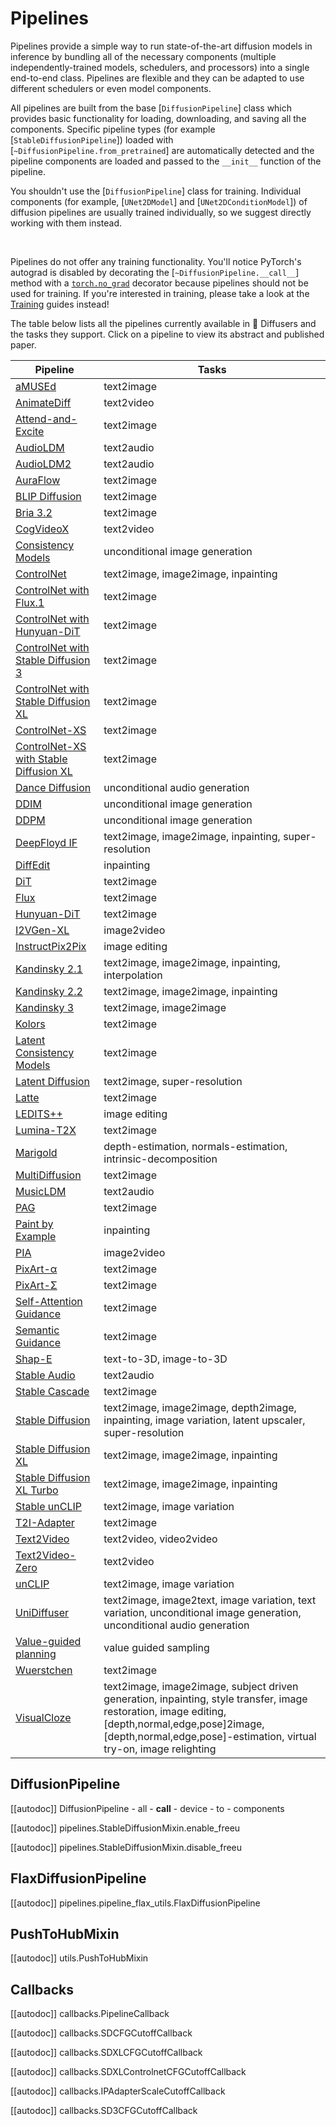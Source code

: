 <!--Copyright 2025 The HuggingFace Team. All rights reserved.

Licensed under the Apache License, Version 2.0 (the "License"); you may not use this file except in compliance with
the License. You may obtain a copy of the License at

http://www.apache.org/licenses/LICENSE-2.0

Unless required by applicable law or agreed to in writing, software distributed under the License is distributed on
an "AS IS" BASIS, WITHOUT WARRANTIES OR CONDITIONS OF ANY KIND, either express or implied. See the License for the
specific language governing permissions and limitations under the License.
-->

# Pipelines

Pipelines provide a simple way to run state-of-the-art diffusion models in inference by bundling all of the necessary components (multiple independently-trained models, schedulers, and processors) into a single end-to-end class. Pipelines are flexible and they can be adapted to use different schedulers or even model components.

All pipelines are built from the base [`DiffusionPipeline`] class which provides basic functionality for loading, downloading, and saving all the components. Specific pipeline types (for example [`StableDiffusionPipeline`]) loaded with [`~DiffusionPipeline.from_pretrained`] are automatically detected and the pipeline components are loaded and passed to the `__init__` function of the pipeline.

<Tip warning={true}>

You shouldn't use the [`DiffusionPipeline`] class for training. Individual components (for example, [`UNet2DModel`] and [`UNet2DConditionModel`]) of diffusion pipelines are usually trained individually, so we suggest directly working with them instead.

<br>

Pipelines do not offer any training functionality. You'll notice PyTorch's autograd is disabled by decorating the [`~DiffusionPipeline.__call__`] method with a [`torch.no_grad`](https://pytorch.org/docs/stable/generated/torch.no_grad.html) decorator because pipelines should not be used for training. If you're interested in training, please take a look at the [Training](../../training/overview) guides instead!

</Tip>

The table below lists all the pipelines currently available in 🤗 Diffusers and the tasks they support. Click on a pipeline to view its abstract and published paper.

| Pipeline | Tasks |
|---|---|
| [aMUSEd](amused) | text2image |
| [AnimateDiff](animatediff) | text2video |
| [Attend-and-Excite](attend_and_excite) | text2image |
| [AudioLDM](audioldm) | text2audio |
| [AudioLDM2](audioldm2) | text2audio |
| [AuraFlow](auraflow) | text2image |
| [BLIP Diffusion](blip_diffusion) | text2image |
| [Bria 3.2](bria_3_2) | text2image |
| [CogVideoX](cogvideox) | text2video |
| [Consistency Models](consistency_models) | unconditional image generation |
| [ControlNet](controlnet) | text2image, image2image, inpainting |
| [ControlNet with Flux.1](controlnet_flux) | text2image |
| [ControlNet with Hunyuan-DiT](controlnet_hunyuandit) | text2image |
| [ControlNet with Stable Diffusion 3](controlnet_sd3) | text2image |
| [ControlNet with Stable Diffusion XL](controlnet_sdxl) | text2image |
| [ControlNet-XS](controlnetxs) | text2image |
| [ControlNet-XS with Stable Diffusion XL](controlnetxs_sdxl) | text2image |
| [Dance Diffusion](dance_diffusion) | unconditional audio generation |
| [DDIM](ddim) | unconditional image generation |
| [DDPM](ddpm) | unconditional image generation |
| [DeepFloyd IF](deepfloyd_if) | text2image, image2image, inpainting, super-resolution |
| [DiffEdit](diffedit) | inpainting |
| [DiT](dit) | text2image |
| [Flux](flux) | text2image |
| [Hunyuan-DiT](hunyuandit) | text2image |
| [I2VGen-XL](i2vgenxl) | image2video |
| [InstructPix2Pix](pix2pix) | image editing |
| [Kandinsky 2.1](kandinsky) | text2image, image2image, inpainting, interpolation |
| [Kandinsky 2.2](kandinsky_v22) | text2image, image2image, inpainting |
| [Kandinsky 3](kandinsky3) | text2image, image2image |
| [Kolors](kolors) | text2image |
| [Latent Consistency Models](latent_consistency_models) | text2image |
| [Latent Diffusion](latent_diffusion) | text2image, super-resolution |
| [Latte](latte) | text2image |
| [LEDITS++](ledits_pp) | image editing |
| [Lumina-T2X](lumina) | text2image |
| [Marigold](marigold) | depth-estimation, normals-estimation, intrinsic-decomposition |
| [MultiDiffusion](panorama) | text2image |
| [MusicLDM](musicldm) | text2audio |
| [PAG](pag) | text2image |
| [Paint by Example](paint_by_example) | inpainting |
| [PIA](pia) | image2video |
| [PixArt-α](pixart) | text2image |
| [PixArt-Σ](pixart_sigma) | text2image |
| [Self-Attention Guidance](self_attention_guidance) | text2image |
| [Semantic Guidance](semantic_stable_diffusion) | text2image |
| [Shap-E](shap_e) | text-to-3D, image-to-3D |
| [Stable Audio](stable_audio) | text2audio |
| [Stable Cascade](stable_cascade) | text2image |
| [Stable Diffusion](stable_diffusion/overview) | text2image, image2image, depth2image, inpainting, image variation, latent upscaler, super-resolution |
| [Stable Diffusion XL](stable_diffusion/stable_diffusion_xl) | text2image, image2image, inpainting |
| [Stable Diffusion XL Turbo](stable_diffusion/sdxl_turbo) | text2image, image2image, inpainting |
| [Stable unCLIP](stable_unclip) | text2image, image variation |
| [T2I-Adapter](stable_diffusion/adapter) | text2image |
| [Text2Video](text_to_video) | text2video, video2video |
| [Text2Video-Zero](text_to_video_zero) | text2video |
| [unCLIP](unclip) | text2image, image variation |
| [UniDiffuser](unidiffuser) | text2image, image2text, image variation, text variation, unconditional image generation, unconditional audio generation |
| [Value-guided planning](value_guided_sampling) | value guided sampling |
| [Wuerstchen](wuerstchen) | text2image |
| [VisualCloze](visualcloze) | text2image, image2image, subject driven generation, inpainting, style transfer, image restoration, image editing, [depth,normal,edge,pose]2image, [depth,normal,edge,pose]-estimation, virtual try-on, image relighting |

## DiffusionPipeline

[[autodoc]] DiffusionPipeline
	- all
	- __call__
	- device
	- to
	- components


[[autodoc]] pipelines.StableDiffusionMixin.enable_freeu

[[autodoc]] pipelines.StableDiffusionMixin.disable_freeu

## FlaxDiffusionPipeline

[[autodoc]] pipelines.pipeline_flax_utils.FlaxDiffusionPipeline

## PushToHubMixin

[[autodoc]] utils.PushToHubMixin

## Callbacks

[[autodoc]] callbacks.PipelineCallback

[[autodoc]] callbacks.SDCFGCutoffCallback

[[autodoc]] callbacks.SDXLCFGCutoffCallback

[[autodoc]] callbacks.SDXLControlnetCFGCutoffCallback

[[autodoc]] callbacks.IPAdapterScaleCutoffCallback

[[autodoc]] callbacks.SD3CFGCutoffCallback
